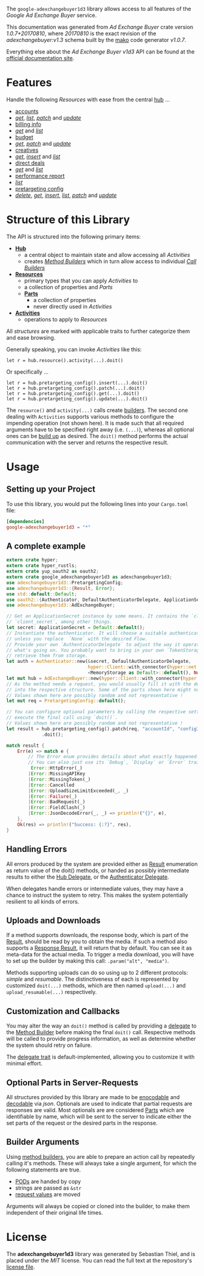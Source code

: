 <!---
DO NOT EDIT !
This file was generated automatically from 'src/mako/api/README.md.mako'
DO NOT EDIT !
-->
The `google-adexchangebuyer1d3` library allows access to all features of the *Google Ad Exchange Buyer* service.

This documentation was generated from *Ad Exchange Buyer* crate version *1.0.7+20170810*, where *20170810* is the exact revision of the *adexchangebuyer:v1.3* schema built by the [mako](http://www.makotemplates.org/) code generator *v1.0.7*.

Everything else about the *Ad Exchange Buyer* *v1d3* API can be found at the
[official documentation site](https://developers.google.com/ad-exchange/buyer-rest).
# Features

Handle the following *Resources* with ease from the central [hub](https://docs.rs/google-adexchangebuyer1d3/1.0.7+20170810/google_adexchangebuyer1d3/struct.AdExchangeBuyer.html) ... 

* [accounts](https://docs.rs/google-adexchangebuyer1d3/1.0.7+20170810/google_adexchangebuyer1d3/struct.Account.html)
 * [*get*](https://docs.rs/google-adexchangebuyer1d3/1.0.7+20170810/google_adexchangebuyer1d3/struct.AccountGetCall.html), [*list*](https://docs.rs/google-adexchangebuyer1d3/1.0.7+20170810/google_adexchangebuyer1d3/struct.AccountListCall.html), [*patch*](https://docs.rs/google-adexchangebuyer1d3/1.0.7+20170810/google_adexchangebuyer1d3/struct.AccountPatchCall.html) and [*update*](https://docs.rs/google-adexchangebuyer1d3/1.0.7+20170810/google_adexchangebuyer1d3/struct.AccountUpdateCall.html)
* [billing info](https://docs.rs/google-adexchangebuyer1d3/1.0.7+20170810/google_adexchangebuyer1d3/struct.BillingInfo.html)
 * [*get*](https://docs.rs/google-adexchangebuyer1d3/1.0.7+20170810/google_adexchangebuyer1d3/struct.BillingInfoGetCall.html) and [*list*](https://docs.rs/google-adexchangebuyer1d3/1.0.7+20170810/google_adexchangebuyer1d3/struct.BillingInfoListCall.html)
* [budget](https://docs.rs/google-adexchangebuyer1d3/1.0.7+20170810/google_adexchangebuyer1d3/struct.Budget.html)
 * [*get*](https://docs.rs/google-adexchangebuyer1d3/1.0.7+20170810/google_adexchangebuyer1d3/struct.BudgetGetCall.html), [*patch*](https://docs.rs/google-adexchangebuyer1d3/1.0.7+20170810/google_adexchangebuyer1d3/struct.BudgetPatchCall.html) and [*update*](https://docs.rs/google-adexchangebuyer1d3/1.0.7+20170810/google_adexchangebuyer1d3/struct.BudgetUpdateCall.html)
* [creatives](https://docs.rs/google-adexchangebuyer1d3/1.0.7+20170810/google_adexchangebuyer1d3/struct.Creative.html)
 * [*get*](https://docs.rs/google-adexchangebuyer1d3/1.0.7+20170810/google_adexchangebuyer1d3/struct.CreativeGetCall.html), [*insert*](https://docs.rs/google-adexchangebuyer1d3/1.0.7+20170810/google_adexchangebuyer1d3/struct.CreativeInsertCall.html) and [*list*](https://docs.rs/google-adexchangebuyer1d3/1.0.7+20170810/google_adexchangebuyer1d3/struct.CreativeListCall.html)
* [direct deals](https://docs.rs/google-adexchangebuyer1d3/1.0.7+20170810/google_adexchangebuyer1d3/struct.DirectDeal.html)
 * [*get*](https://docs.rs/google-adexchangebuyer1d3/1.0.7+20170810/google_adexchangebuyer1d3/struct.DirectDealGetCall.html) and [*list*](https://docs.rs/google-adexchangebuyer1d3/1.0.7+20170810/google_adexchangebuyer1d3/struct.DirectDealListCall.html)
* [performance report](https://docs.rs/google-adexchangebuyer1d3/1.0.7+20170810/google_adexchangebuyer1d3/struct.PerformanceReport.html)
 * [*list*](https://docs.rs/google-adexchangebuyer1d3/1.0.7+20170810/google_adexchangebuyer1d3/struct.PerformanceReportListCall.html)
* [pretargeting config](https://docs.rs/google-adexchangebuyer1d3/1.0.7+20170810/google_adexchangebuyer1d3/struct.PretargetingConfig.html)
 * [*delete*](https://docs.rs/google-adexchangebuyer1d3/1.0.7+20170810/google_adexchangebuyer1d3/struct.PretargetingConfigDeleteCall.html), [*get*](https://docs.rs/google-adexchangebuyer1d3/1.0.7+20170810/google_adexchangebuyer1d3/struct.PretargetingConfigGetCall.html), [*insert*](https://docs.rs/google-adexchangebuyer1d3/1.0.7+20170810/google_adexchangebuyer1d3/struct.PretargetingConfigInsertCall.html), [*list*](https://docs.rs/google-adexchangebuyer1d3/1.0.7+20170810/google_adexchangebuyer1d3/struct.PretargetingConfigListCall.html), [*patch*](https://docs.rs/google-adexchangebuyer1d3/1.0.7+20170810/google_adexchangebuyer1d3/struct.PretargetingConfigPatchCall.html) and [*update*](https://docs.rs/google-adexchangebuyer1d3/1.0.7+20170810/google_adexchangebuyer1d3/struct.PretargetingConfigUpdateCall.html)




# Structure of this Library

The API is structured into the following primary items:

* **[Hub](https://docs.rs/google-adexchangebuyer1d3/1.0.7+20170810/google_adexchangebuyer1d3/struct.AdExchangeBuyer.html)**
    * a central object to maintain state and allow accessing all *Activities*
    * creates [*Method Builders*](https://docs.rs/google-adexchangebuyer1d3/1.0.7+20170810/google_adexchangebuyer1d3/trait.MethodsBuilder.html) which in turn
      allow access to individual [*Call Builders*](https://docs.rs/google-adexchangebuyer1d3/1.0.7+20170810/google_adexchangebuyer1d3/trait.CallBuilder.html)
* **[Resources](https://docs.rs/google-adexchangebuyer1d3/1.0.7+20170810/google_adexchangebuyer1d3/trait.Resource.html)**
    * primary types that you can apply *Activities* to
    * a collection of properties and *Parts*
    * **[Parts](https://docs.rs/google-adexchangebuyer1d3/1.0.7+20170810/google_adexchangebuyer1d3/trait.Part.html)**
        * a collection of properties
        * never directly used in *Activities*
* **[Activities](https://docs.rs/google-adexchangebuyer1d3/1.0.7+20170810/google_adexchangebuyer1d3/trait.CallBuilder.html)**
    * operations to apply to *Resources*

All *structures* are marked with applicable traits to further categorize them and ease browsing.

Generally speaking, you can invoke *Activities* like this:

```Rust,ignore
let r = hub.resource().activity(...).doit()
```

Or specifically ...

```ignore
let r = hub.pretargeting_config().insert(...).doit()
let r = hub.pretargeting_config().patch(...).doit()
let r = hub.pretargeting_config().get(...).doit()
let r = hub.pretargeting_config().update(...).doit()
```

The `resource()` and `activity(...)` calls create [builders][builder-pattern]. The second one dealing with `Activities` 
supports various methods to configure the impending operation (not shown here). It is made such that all required arguments have to be 
specified right away (i.e. `(...)`), whereas all optional ones can be [build up][builder-pattern] as desired.
The `doit()` method performs the actual communication with the server and returns the respective result.

# Usage

## Setting up your Project

To use this library, you would put the following lines into your `Cargo.toml` file:

```toml
[dependencies]
google-adexchangebuyer1d3 = "*"
```

## A complete example

```Rust
extern crate hyper;
extern crate hyper_rustls;
extern crate yup_oauth2 as oauth2;
extern crate google_adexchangebuyer1d3 as adexchangebuyer1d3;
use adexchangebuyer1d3::PretargetingConfig;
use adexchangebuyer1d3::{Result, Error};
use std::default::Default;
use oauth2::{Authenticator, DefaultAuthenticatorDelegate, ApplicationSecret, MemoryStorage};
use adexchangebuyer1d3::AdExchangeBuyer;

// Get an ApplicationSecret instance by some means. It contains the `client_id` and 
// `client_secret`, among other things.
let secret: ApplicationSecret = Default::default();
// Instantiate the authenticator. It will choose a suitable authentication flow for you, 
// unless you replace  `None` with the desired Flow.
// Provide your own `AuthenticatorDelegate` to adjust the way it operates and get feedback about 
// what's going on. You probably want to bring in your own `TokenStorage` to persist tokens and
// retrieve them from storage.
let auth = Authenticator::new(&secret, DefaultAuthenticatorDelegate,
                              hyper::Client::with_connector(hyper::net::HttpsConnector::new(hyper_rustls::TlsClient::new())),
                              <MemoryStorage as Default>::default(), None);
let mut hub = AdExchangeBuyer::new(hyper::Client::with_connector(hyper::net::HttpsConnector::new(hyper_rustls::TlsClient::new())), auth);
// As the method needs a request, you would usually fill it with the desired information
// into the respective structure. Some of the parts shown here might not be applicable !
// Values shown here are possibly random and not representative !
let mut req = PretargetingConfig::default();

// You can configure optional parameters by calling the respective setters at will, and
// execute the final call using `doit()`.
// Values shown here are possibly random and not representative !
let result = hub.pretargeting_config().patch(req, "accountId", "configId")
             .doit();

match result {
    Err(e) => match e {
        // The Error enum provides details about what exactly happened.
        // You can also just use its `Debug`, `Display` or `Error` traits
         Error::HttpError(_)
        |Error::MissingAPIKey
        |Error::MissingToken(_)
        |Error::Cancelled
        |Error::UploadSizeLimitExceeded(_, _)
        |Error::Failure(_)
        |Error::BadRequest(_)
        |Error::FieldClash(_)
        |Error::JsonDecodeError(_, _) => println!("{}", e),
    },
    Ok(res) => println!("Success: {:?}", res),
}

```
## Handling Errors

All errors produced by the system are provided either as [Result](https://docs.rs/google-adexchangebuyer1d3/1.0.7+20170810/google_adexchangebuyer1d3/enum.Result.html) enumeration as return value of 
the doit() methods, or handed as possibly intermediate results to either the 
[Hub Delegate](https://docs.rs/google-adexchangebuyer1d3/1.0.7+20170810/google_adexchangebuyer1d3/trait.Delegate.html), or the [Authenticator Delegate](https://docs.rs/yup-oauth2/*/yup_oauth2/trait.AuthenticatorDelegate.html).

When delegates handle errors or intermediate values, they may have a chance to instruct the system to retry. This 
makes the system potentially resilient to all kinds of errors.

## Uploads and Downloads
If a method supports downloads, the response body, which is part of the [Result](https://docs.rs/google-adexchangebuyer1d3/1.0.7+20170810/google_adexchangebuyer1d3/enum.Result.html), should be
read by you to obtain the media.
If such a method also supports a [Response Result](https://docs.rs/google-adexchangebuyer1d3/1.0.7+20170810/google_adexchangebuyer1d3/trait.ResponseResult.html), it will return that by default.
You can see it as meta-data for the actual media. To trigger a media download, you will have to set up the builder by making
this call: `.param("alt", "media")`.

Methods supporting uploads can do so using up to 2 different protocols: 
*simple* and *resumable*. The distinctiveness of each is represented by customized 
`doit(...)` methods, which are then named `upload(...)` and `upload_resumable(...)` respectively.

## Customization and Callbacks

You may alter the way an `doit()` method is called by providing a [delegate](https://docs.rs/google-adexchangebuyer1d3/1.0.7+20170810/google_adexchangebuyer1d3/trait.Delegate.html) to the 
[Method Builder](https://docs.rs/google-adexchangebuyer1d3/1.0.7+20170810/google_adexchangebuyer1d3/trait.CallBuilder.html) before making the final `doit()` call. 
Respective methods will be called to provide progress information, as well as determine whether the system should 
retry on failure.

The [delegate trait](https://docs.rs/google-adexchangebuyer1d3/1.0.7+20170810/google_adexchangebuyer1d3/trait.Delegate.html) is default-implemented, allowing you to customize it with minimal effort.

## Optional Parts in Server-Requests

All structures provided by this library are made to be [enocodable](https://docs.rs/google-adexchangebuyer1d3/1.0.7+20170810/google_adexchangebuyer1d3/trait.RequestValue.html) and 
[decodable](https://docs.rs/google-adexchangebuyer1d3/1.0.7+20170810/google_adexchangebuyer1d3/trait.ResponseResult.html) via *json*. Optionals are used to indicate that partial requests are responses 
are valid.
Most optionals are are considered [Parts](https://docs.rs/google-adexchangebuyer1d3/1.0.7+20170810/google_adexchangebuyer1d3/trait.Part.html) which are identifiable by name, which will be sent to 
the server to indicate either the set parts of the request or the desired parts in the response.

## Builder Arguments

Using [method builders](https://docs.rs/google-adexchangebuyer1d3/1.0.7+20170810/google_adexchangebuyer1d3/trait.CallBuilder.html), you are able to prepare an action call by repeatedly calling it's methods.
These will always take a single argument, for which the following statements are true.

* [PODs][wiki-pod] are handed by copy
* strings are passed as `&str`
* [request values](https://docs.rs/google-adexchangebuyer1d3/1.0.7+20170810/google_adexchangebuyer1d3/trait.RequestValue.html) are moved

Arguments will always be copied or cloned into the builder, to make them independent of their original life times.

[wiki-pod]: http://en.wikipedia.org/wiki/Plain_old_data_structure
[builder-pattern]: http://en.wikipedia.org/wiki/Builder_pattern
[google-go-api]: https://github.com/google/google-api-go-client

# License
The **adexchangebuyer1d3** library was generated by Sebastian Thiel, and is placed 
under the *MIT* license.
You can read the full text at the repository's [license file][repo-license].

[repo-license]: https://github.com/Byron/google-apis-rsblob/master/LICENSE.md
